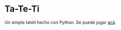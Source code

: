 # Ta-Te-Ti

Un simple tatetí hecho con Python. Se puede jugar [acá](https://replit.com/@lugrao/Ta-Te-Ti).
